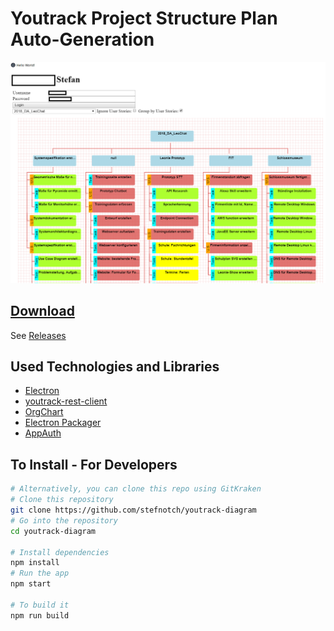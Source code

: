 # Youtrack Project Structure Plan Auto-Generation 
![Screenshot](./Screenshot.png)

## [Download](https://github.com/stefnotch/youtrack-diagram/releases)
See [Releases](https://github.com/stefnotch/youtrack-diagram/releases)

## Used Technologies and Libraries
- [Electron](https://electronjs.org/)
- [youtrack-rest-client](https://github.com/shanehofstetter/youtrack-rest-client)
- [OrgChart](https://github.com/dabeng/OrgChart)
- [Electron Packager](https://github.com/electron-userland/electron-packager)
- [AppAuth](https://github.com/openid/AppAuth-JS)

## To Install - For Developers

```bash
# Alternatively, you can clone this repo using GitKraken
# Clone this repository
git clone https://github.com/stefnotch/youtrack-diagram
# Go into the repository
cd youtrack-diagram

# Install dependencies
npm install
# Run the app
npm start

# To build it
npm run build
```


